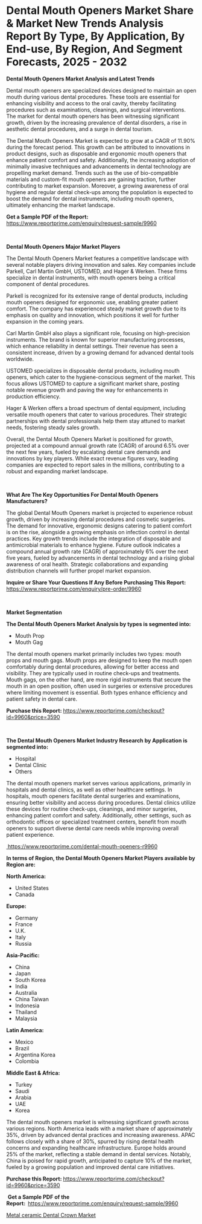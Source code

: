 <p><h1>Dental Mouth Openers Market Share & Market New Trends Analysis Report By Type, By Application, By End-use, By Region, And Segment Forecasts, 2025 - 2032</h1></p><p><strong>Dental Mouth Openers Market Analysis and Latest Trends</strong></p>
<p><p>Dental mouth openers are specialized devices designed to maintain an open mouth during various dental procedures. These tools are essential for enhancing visibility and access to the oral cavity, thereby facilitating procedures such as examinations, cleanings, and surgical interventions. The market for dental mouth openers has been witnessing significant growth, driven by the increasing prevalence of dental disorders, a rise in aesthetic dental procedures, and a surge in dental tourism.</p><p>The Dental Mouth Openers Market is expected to grow at a CAGR of 11.90% during the forecast period. This growth can be attributed to innovations in product designs, such as disposable and ergonomic mouth openers that enhance patient comfort and safety. Additionally, the increasing adoption of minimally invasive techniques and advancements in dental technology are propelling market demand. Trends such as the use of bio-compatible materials and custom-fit mouth openers are gaining traction, further contributing to market expansion. Moreover, a growing awareness of oral hygiene and regular dental check-ups among the population is expected to boost the demand for dental instruments, including mouth openers, ultimately enhancing the market landscape.</p></p>
<p><strong>Get a Sample PDF of the Report:&nbsp;</strong> <a href="https://www.reportprime.com/enquiry/request-sample/9960?utm_campaign=2212&utm_medium=2&utm_source=Github&utm_content=ia&utm_term=20032025&utm_id=dental-mouth-openers">https://www.reportprime.com/enquiry/request-sample/9960</a></p>
<p>&nbsp;</p>
<p><strong>Dental Mouth Openers Major Market Players</strong></p>
<p><p>The Dental Mouth Openers Market features a competitive landscape with several notable players driving innovation and sales. Key companies include Parkell, Carl Martin GmbH, USTOMED, and Hager & Werken. These firms specialize in dental instruments, with mouth openers being a critical component of dental procedures.</p><p>Parkell is recognized for its extensive range of dental products, including mouth openers designed for ergonomic use, enabling greater patient comfort. The company has experienced steady market growth due to its emphasis on quality and innovation, which positions it well for further expansion in the coming years. </p><p>Carl Martin GmbH also plays a significant role, focusing on high-precision instruments. The brand is known for superior manufacturing processes, which enhance reliability in dental settings. Their revenue has seen a consistent increase, driven by a growing demand for advanced dental tools worldwide. </p><p>USTOMED specializes in disposable dental products, including mouth openers, which cater to the hygiene-conscious segment of the market. This focus allows USTOMED to capture a significant market share, posting notable revenue growth and paving the way for enhancements in production efficiency.</p><p>Hager & Werken offers a broad spectrum of dental equipment, including versatile mouth openers that cater to various procedures. Their strategic partnerships with dental professionals help them stay attuned to market needs, fostering steady sales growth.</p><p>Overall, the Dental Mouth Openers Market is positioned for growth, projected at a compound annual growth rate (CAGR) of around 6.5% over the next few years, fueled by escalating dental care demands and innovations by key players. While exact revenue figures vary, leading companies are expected to report sales in the millions, contributing to a robust and expanding market landscape.</p></p>
<p>&nbsp;</p>
<p><strong>What Are The Key Opportunities For Dental Mouth Openers Manufacturers?</strong></p>
<p><p>The global Dental Mouth Openers market is projected to experience robust growth, driven by increasing dental procedures and cosmetic surgeries. The demand for innovative, ergonomic designs catering to patient comfort is on the rise, alongside a growing emphasis on infection control in dental practices. Key growth trends include the integration of disposable and antimicrobial materials to enhance hygiene. Future outlook indicates a compound annual growth rate (CAGR) of approximately 6% over the next five years, fueled by advancements in dental technology and a rising global awareness of oral health. Strategic collaborations and expanding distribution channels will further propel market expansion.</p></p>
<p><strong>Inquire or Share Your Questions If Any Before Purchasing This Report:</strong> <a href="https://www.reportprime.com/enquiry/pre-order/9960?utm_campaign=2212&utm_medium=2&utm_source=Github&utm_content=ia&utm_term=20032025&utm_id=dental-mouth-openers">https://www.reportprime.com/enquiry/pre-order/9960</a></p>
<p>&nbsp;</p>
<p><strong>Market Segmentation</strong></p>
<p><strong>The Dental Mouth Openers Market Analysis by types is segmented into:</strong></p>
<p><ul><li>Mouth Prop</li><li>Mouth Gag</li></ul></p>
<p><p>The dental mouth openers market primarily includes two types: mouth props and mouth gags. Mouth props are designed to keep the mouth open comfortably during dental procedures, allowing for better access and visibility. They are typically used in routine check-ups and treatments. Mouth gags, on the other hand, are more rigid instruments that secure the mouth in an open position, often used in surgeries or extensive procedures where limiting movement is essential. Both types enhance efficiency and patient safety in dental care.</p></p>
<p><strong>Purchase this Report:&nbsp;</strong><a href="https://www.reportprime.com/checkout?id=9960&price=3590&utm_campaign=2212&utm_medium=2&utm_source=Github&utm_content=ia&utm_term=20032025&utm_id=dental-mouth-openers">https://www.reportprime.com/checkout?id=9960&price=3590</a></p>
<p>&nbsp;</p>
<p><strong>The Dental Mouth Openers Market Industry Research by Application is segmented into:</strong></p>
<p><ul><li>Hospital</li><li>Dental Clinic</li><li>Others</li></ul></p>
<p><p>The dental mouth openers market serves various applications, primarily in hospitals and dental clinics, as well as other healthcare settings. In hospitals, mouth openers facilitate dental surgeries and examinations, ensuring better visibility and access during procedures. Dental clinics utilize these devices for routine check-ups, cleanings, and minor surgeries, enhancing patient comfort and safety. Additionally, other settings, such as orthodontic offices or specialized treatment centers, benefit from mouth openers to support diverse dental care needs while improving overall patient experience.</p></p>
<p><a href="https://www.reportprime.com/dental-mouth-openers-r9960?utm_campaign=2212&utm_medium=2&utm_source=Github&utm_content=ia&utm_term=20032025&utm_id=dental-mouth-openers">&nbsp;https://www.reportprime.com/dental-mouth-openers-r9960</a></p>
<p><strong>In terms of Region, the Dental Mouth Openers Market Players available by Region are:</strong></p>
<p>
    <p> <strong> North America: </strong>
        <ul>
            <li>United States</li>
            <li>Canada</li>
        </ul>
        </p> 
    <p> <strong> Europe: </strong>
        <ul>
            <li>Germany</li>
            <li>France</li>
            <li>U.K.</li>
            <li>Italy</li>
            <li>Russia</li>
        </ul>
        </p> 
    <p> <strong> Asia-Pacific: </strong>
        <ul>
            <li>China</li>
            <li>Japan</li>
            <li>South Korea</li>
            <li>India</li>
            <li>Australia</li>
            <li>China Taiwan</li>
            <li>Indonesia</li>
            <li>Thailand</li>
            <li>Malaysia</li>
        </ul>
        </p> 
    <p> <strong> Latin America: </strong>
        <ul>
            <li>Mexico</li>
            <li>Brazil</li>
            <li>Argentina Korea</li>
            <li>Colombia</li>
        </ul>
        </p> 
    <p> <strong> Middle East & Africa: </strong>
        <ul>
            <li>Turkey</li>
            <li>Saudi</li>
            <li>Arabia</li>
            <li>UAE</li>
            <li>Korea</li>
        </ul>
    </p>
    </p>
<p><p>The dental mouth openers market is witnessing significant growth across various regions. North America leads with a market share of approximately 35%, driven by advanced dental practices and increasing awareness. APAC follows closely with a share of 30%, spurred by rising dental health concerns and expanding healthcare infrastructure. Europe holds around 25% of the market, reflecting a stable demand in dental services. Notably, China is poised for rapid growth, anticipated to capture 10% of the market, fueled by a growing population and improved dental care initiatives.</p></p>
<p><strong>Purchase this Report: </strong><a href="https://www.reportprime.com/checkout?id=9960&price=3590&utm_campaign=2212&utm_medium=2&utm_source=Github&utm_content=ia&utm_term=20032025&utm_id=dental-mouth-openers">https://www.reportprime.com/checkout?id=9960&price=3590</a></p>
<p>&nbsp;<strong>Get a Sample PDF of the Report:&nbsp;&nbsp;</strong><a href="https://www.reportprime.com/enquiry/request-sample/9960?utm_campaign=2212&utm_medium=2&utm_source=Github&utm_content=ia&utm_term=20032025&utm_id=dental-mouth-openers">https://www.reportprime.com/enquiry/request-sample/9960</a></p>
<p><strong></strong></p>
<p><p><a href="https://github.com/bmorecock/Market-Research-Report-List-6/blob/main/metal-ceramic-dental-crown-market.md?utm_campaign=2212&utm_medium=2&utm_source=Github&utm_content=ia&utm_term=20032025&utm_id=dental-mouth-openers">Metal ceramic Dental Crown Market</a></p></p>